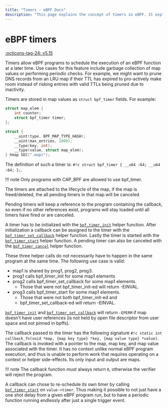 ```yaml
---
title: "Timers - eBPF Docs"
description: "This page explains the concept of timers in eBPF. It explains what timers are, how to use them, and when to use them."
---
```

# eBPF timers

[:octicons-tag-24: v5.15](https://github.com/torvalds/linux/commit/b00628b1c7d595ae5b544e059c27b1f5828314b4)

Timers allow eBPF programs to schedule the execution of an eBPF function at a later time. Use cases for this feature include garbage collection of map values or performing periodic checks. For example, we might want to prune DNS records from an LRU map if their TTL has expired to pro-actively make room instead of risking entries with valid TTLs being pruned due to inactivity.

Timers are stored in map values as `struct bpf_timer` fields. For example:

```c
struct map_elem {
    int counter;
    struct bpf_timer timer;
};

struct {
    __uint(type, BPF_MAP_TYPE_HASH);
    __uint(max_entries, 1000);
    __type(key, int);
    __type(value, struct map_elem);
} hmap SEC(".maps");
```

The definition of such a timer is: `#!c struct bpf_timer { __u64 :64; __u64 :64; };`.

!!! note
    Only programs with CAP_BPF are allowed to use bpf_timer.

The timers are attached to the lifecycle of the map, if the map is freed/deleted, the all pending timers in that map will be canceled.

Pending timers will keep a reference to the program containing the callback, so even if no other references exist, programs will stay loaded until all timers have fired or are canceled.

A timer has to be initialized with the [`bpf_timer_init`](../helper-function/bpf_timer_init.md) helper function. After initialization a callback can be assigned to the timer with the [`bpf_timer_set_callback`](../helper-function/bpf_timer_set_callback.md) helper function. Lastly the timer is started with the [`bpf_timer_start`](../helper-function/bpf_timer_start.md) helper function. A pending timer can also be canceled with the [`bpf_timer_cancel`](../helper-function/bpf_timer_cancel.md) helper function.

These three helper calls do not necessarily have to happen in the same program at the same time. The following use case is valid:

* map1 is shared by prog1, prog2, prog3.
* prog1 calls bpf_timer_init for some map1 elements
* prog2 calls bpf_timer_set_callback for some map1 elements.
  * Those that were not bpf_timer_init-ed will return -EINVAL.
* prog3 calls bpf_timer_start for some map1 elements.
  * Those that were not both bpf_timer_init-ed and
  * bpf_timer_set_callback-ed will return -EINVAL.


[`bpf_timer_init`](../helper-function/bpf_timer_init.md) and [`bpf_timer_set_callback`](../helper-function/bpf_timer_set_callback.md) will return `-EPERM` if map doesn't have user references (is not held by open file descriptor from user space and not pinned in bpffs).

The callback passed to the timer has the following signature `#!c static int callback_fn(void *map, {map key type} *key, {map value type} *value)`.
The callback is invoked with a pointer to the map, map key, and map value associated with the timer. It has no context unlike normal eBPF program execution, and thus is unable to perform work that requires operating on a context or helper side-effects. Its only input and output are maps.

!!! note
    The callback function *must* always return `0`, otherwise the verifier will reject the program.

A callback can chose to re-schedule its own timer by calling [`bpf_timer_start`](../helper-function/bpf_timer_start.md) on `value->timer`. Thus making it possible to not just have a one shot delay from a given eBPF program run, but to have a periodic function running endlessly after just a single trigger event.


